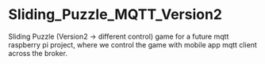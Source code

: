 # Sliding_Puzzle_MQTT_Version2
Sliding Puzzle (Version2 -> different control) game for a future mqtt raspberry pi project, where we control the game with mobile app mqtt client across the broker.

